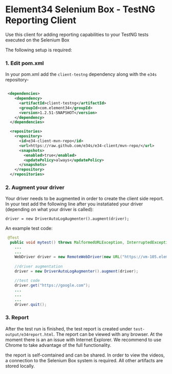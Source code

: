 # Element34 Selenium Box - TestNG Reporting Client

Use this client for adding reporting capabilities to your TestNG tests executed on the Selenium Box

The following setup is required: 

### 1. Edit pom.xml 
In your pom.xml add the ``client-testng`` dependency along with the ``e34s`` repository-  
```xml

 <dependencies>
    <dependency>
      <artifactId>client-testng</artifactId>
      <groupId>com.element34</groupId>
      <version>1.2.51-SNAPSHOT</version>
    </dependency>
  </dependencies>
```

```xml
  <repositories>
    <repository>
      <id>e34-client-mvn-repo</id>
      <url>https://raw.github.com/e34s/e34-client/mvn-repo/</url>
      <snapshots>
        <enabled>true</enabled>
        <updatePolicy>always</updatePolicy>
      </snapshots>
    </repository>
  </repositories>
```


### 2. Augment your driver 
Your driver needs to be augmented in order to create the client side report. In your test add the following line after you instatiated your driver (depending on what your driver is called):
 
``` 
driver = new DriverAutoLogAugmenter().augment(driver);
```

An example test code: 
```java
 @Test
  public void mytest() throws MalformedURLException, InterruptedException {
    ...
    ...
    WebDriver driver = new RemoteWebDriver(new URL("https://vm-105.element34.net/wd/hub"), chrome);
    
    //driver augmentation
    driver = new DriverAutoLogAugmenter().augment(driver);
    
    //test code 
    driver.get("https://google.com");
    ...
    ...
    ...
    driver.quit();
```

### 3. Report
After the test run is finished, the test report is created under ```test-output/e34report.html```. The report can be viewed with any browser. At the moment there is an an issue with Internet Explorer. We recommend to use Chrome to take advantage of the full functionality. 

the report is self-comtained and can be shared. In order to view the videos, a connection to the Selenium Box system is required. All other artifacts are stored locally. 

